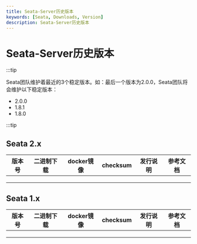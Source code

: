 ```yaml
---
title: Seata-Server历史版本
keywords: [Seata, Downloads, Version]
description: Seata-Server历史版本
---
```



# Seata-Server历史版本

:::tip

Seata团队维护着最近的3个稳定版本。如：最后一个版本为2.0.0，Seata团队将会维护以下稳定版本：

- 2.0.0
- 1.8.1
- 1.8.0

:::tip

## Seata 2.x

| 版本号 | 二进制下载 | docker镜像 | checksum | 发行说明 | 参考文档 |
| ------ | ---------- | ---------- | -------- | -------- | -------- |
|        |            |            |          |          |          |
|        |            |            |          |          |          |
|        |            |            |          |          |          |

## Seata 1.x

| 版本号 | 二进制下载 | docker镜像 | checksum | 发行说明 | 参考文档 |
| ------ | ---------- | ---------- | -------- | -------- | -------- |
|        |            |            |          |          |          |
|        |            |            |          |          |          |
|        |            |            |          |          |          |
